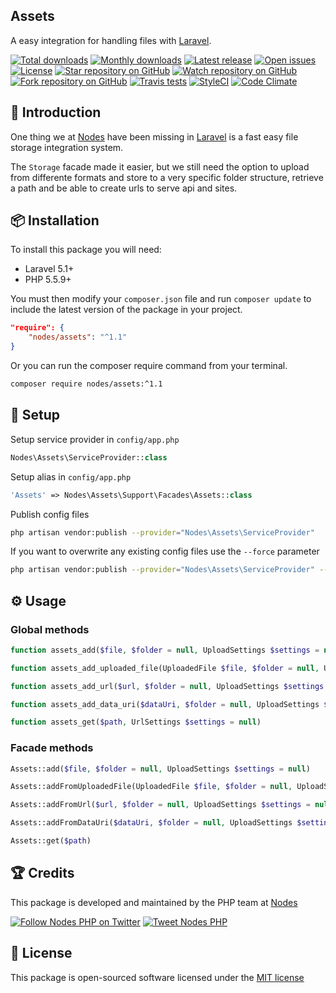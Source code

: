 ## Assets

A easy integration for handling files with [Laravel](http://laravel.com/docs).

[![Total downloads](https://img.shields.io/packagist/dt/nodes/assets.svg)](https://packagist.org/packages/nodes/assets)
[![Monthly downloads](https://img.shields.io/packagist/dm/nodes/assets.svg)](https://packagist.org/packages/nodes/assets)
[![Latest release](https://img.shields.io/packagist/v/nodes/assets.svg)](https://packagist.org/packages/nodes/assets)
[![Open issues](https://img.shields.io/github/issues/nodes-php/assets.svg)](https://github.com/nodes-php/assets/issues)
[![License](https://img.shields.io/packagist/l/nodes/assets.svg)](https://packagist.org/packages/nodes/assets)
[![Star repository on GitHub](https://img.shields.io/github/stars/nodes-php/assets.svg?style=social&label=Star)](https://github.com/nodes-php/assets/stargazers)
[![Watch repository on GitHub](https://img.shields.io/github/watchers/nodes-php/assets.svg?style=social&label=Watch)](https://github.com/nodes-php/assets/watchers)
[![Fork repository on GitHub](https://img.shields.io/github/forks/nodes-php/assets.svg?style=social&label=Fork)](https://github.com/nodes-php/assets/network)
[![Travis tests](https://img.shields.io/travis/nodes-php/assets.svg)](https://travis-ci.org/nodes-php/assets)
[![StyleCI](https://styleci.io/repos/45786087/shield)](https://styleci.io/repos/45786087)
[![Code Climate](https://codeclimate.com/github/nodes-php/assets/badges/gpa.svg)](https://codeclimate.com/github/nodes-php/assets)

## 📝 Introduction

One thing we at [Nodes](http://nodesagency.com) have been missing in [Laravel](http://laravel.com/docs) is a fast easy file storage integration system.

The `Storage` facade made it easier, but we still need the option to upload from differente formats and store to a very specific folder structure, retrieve a path and be able to create urls to serve api and sites.

## 📦 Installation

To install this package you will need:

* Laravel 5.1+
* PHP 5.5.9+

You must then modify your `composer.json` file and run `composer update` to include the latest version of the package in your project.

```json
"require": {
    "nodes/assets": "^1.1"
}
```

Or you can run the composer require command from your terminal.

```bash
composer require nodes/assets:^1.1
```

## 🔧 Setup

Setup service provider in `config/app.php`

```php
Nodes\Assets\ServiceProvider::class
```

Setup alias in `config/app.php`

```php
'Assets' => Nodes\Assets\Support\Facades\Assets::class
```

Publish config files

```bash
php artisan vendor:publish --provider="Nodes\Assets\ServiceProvider"
```

If you want to overwrite any existing config files use the `--force` parameter

```bash
php artisan vendor:publish --provider="Nodes\Assets\ServiceProvider" --force
```

## ⚙ Usage

### Global methods

```php
function assets_add($file, $folder = null, UploadSettings $settings = null)
```

```php
function assets_add_uploaded_file(UploadedFile $file, $folder = null, UploadSettings $settings = null)
```

```php
function assets_add_url($url, $folder = null, UploadSettings $settings = null)
```

```php
function assets_add_data_uri($dataUri, $folder = null, UploadSettings $settings = null)
```

```php
function assets_get($path, UrlSettings $settings = null)
```

### Facade methods

```php
Assets::add($file, $folder = null, UploadSettings $settings = null)
```

```php
Assets::addFromUploadedFile(UploadedFile $file, $folder = null, UploadSettings $settings = null)
```

```php
Assets::addFromUrl($url, $folder = null, UploadSettings $settings = null)
```

```php
Assets::addFromDataUri($dataUri, $folder = null, UploadSettings $settings = null)
```

```php
Assets::get($path)
```

## 🏆 Credits

This package is developed and maintained by the PHP team at [Nodes](http://nodesagency.com)

[![Follow Nodes PHP on Twitter](https://img.shields.io/twitter/follow/nodesphp.svg?style=social)](https://twitter.com/nodesphp) [![Tweet Nodes PHP](https://img.shields.io/twitter/url/http/nodesphp.svg?style=social)](https://twitter.com/nodesphp)

## 📄 License

This package is open-sourced software licensed under the [MIT license](http://opensource.org/licenses/MIT)

